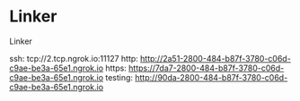 # Linker
Linker

ssh: tcp://2.tcp.ngrok.io:11127 
http: http://2a51-2800-484-b87f-3780-c06d-c9ae-be3a-65e1.ngrok.io 
https: https://7da7-2800-484-b87f-3780-c06d-c9ae-be3a-65e1.ngrok.io 
testing: http://90da-2800-484-b87f-3780-c06d-c9ae-be3a-65e1.ngrok.io 